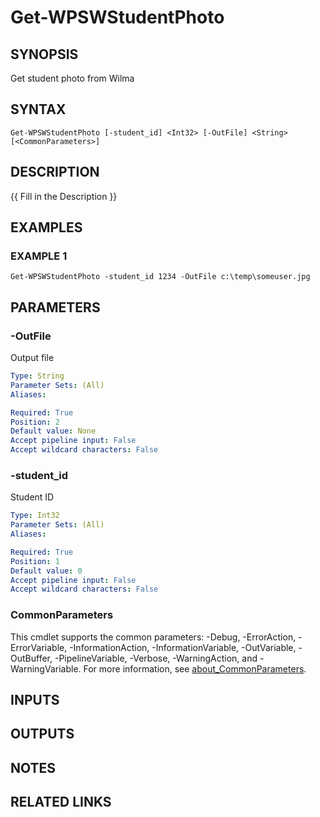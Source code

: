 ﻿---
external help file: WilmaPSWorker-help.xml
Module Name: WilmaPSWorker
online version:
schema: 2.0.0
---

# Get-WPSWStudentPhoto

## SYNOPSIS
Get student photo from Wilma

## SYNTAX

```
Get-WPSWStudentPhoto [-student_id] <Int32> [-OutFile] <String> [<CommonParameters>]
```

## DESCRIPTION
{{ Fill in the Description }}

## EXAMPLES

### EXAMPLE 1
```
Get-WPSWStudentPhoto -student_id 1234 -OutFile c:\temp\someuser.jpg
```

## PARAMETERS

### -OutFile
Output file

```yaml
Type: String
Parameter Sets: (All)
Aliases:

Required: True
Position: 2
Default value: None
Accept pipeline input: False
Accept wildcard characters: False
```

### -student_id
Student ID

```yaml
Type: Int32
Parameter Sets: (All)
Aliases:

Required: True
Position: 1
Default value: 0
Accept pipeline input: False
Accept wildcard characters: False
```

### CommonParameters
This cmdlet supports the common parameters: -Debug, -ErrorAction, -ErrorVariable, -InformationAction, -InformationVariable, -OutVariable, -OutBuffer, -PipelineVariable, -Verbose, -WarningAction, and -WarningVariable. For more information, see [about_CommonParameters](http://go.microsoft.com/fwlink/?LinkID=113216).

## INPUTS

## OUTPUTS

## NOTES

## RELATED LINKS
